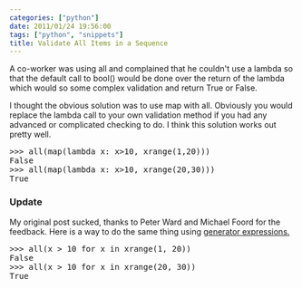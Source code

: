 ```yaml
---
categories: ["python"]
date: 2011/01/24 19:56:00
tags: ["python", "snippets"]
title: Validate All Items in a Sequence
---
```


A co-worker was using all and complained that he couldn't use a lambda so that
the default call to bool() would be done over the return of the lambda which would
so some complex validation and return True or False.

I thought the obvious solution was to use map with all. Obviously you would replace
the lambda call to your own validation method if you had any advanced or complicated
checking to do. I think this solution works out pretty well.

<p>
<pre class="brush: py">
>>> all(map(lambda x: x>10, xrange(1,20)))
False
>>> all(map(lambda x: x>10, xrange(20,30)))
True
</pre>        
</p>

<h3>Update</h3>
My original post sucked, thanks to Peter Ward and Michael Foord for the feedback.
Here is a way to do the same thing using 
<a href="http://docs.python.org/reference/expressions.html#generator-expressions">generator expressions.</a>
<p>
<pre class="brush: py">
>>> all(x > 10 for x in xrange(1, 20))
False
>>> all(x > 10 for x in xrange(20, 30))
True
</pre>
</p>
